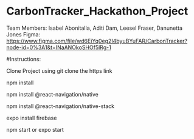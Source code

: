 # CarbonTracker_Hackathon_Project
Team Members:  Isabel Abonitalla, Aditi Dam, Leesel Fraser, Danunetta Jones
  Figma: https://www.figma.com/file/wd6EiYq0eg2I4byuBYuFAR/CarbonTracker?node-id=0%3A1&t=INaANOkoSHOf5lRg-1


#Instructions:

Clone Project using git clone the https link

npm install

npm install @react-navigation/native

npm install @react-navigation/native-stack

expo install firebase

npm start or expo start


